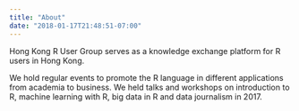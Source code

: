```yaml
---
title: "About"
date: "2018-01-17T21:48:51-07:00"
---
```


Hong Kong R User Group serves as a knowledge exchange platform for R users in Hong Kong.

We hold regular events to promote the R language in different applications from academia to business.  We held talks and workshops on introduction to R, machine learning with R, big data in R and data journalism in 2017.

